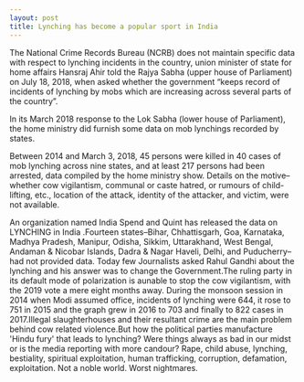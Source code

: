```yaml
---
layout: post
title: Lynching has become a popular sport in India
---
```

The National Crime Records Bureau (NCRB) does not maintain specific data with respect to lynching incidents in the country, union minister of state for home affairs Hansraj Ahir told the Rajya Sabha (upper house of Parliament) on July 18, 2018, when asked whether the government “keeps record of incidents of lynching by mobs which are increasing across several parts of the country”. 
 
In its March 2018 response to the Lok Sabha (lower house of Parliament), the home ministry did furnish some data on mob lynchings recorded by states.
 

Between 2014 and March 3, 2018, 45 persons were killed in 40 cases of mob lynching across nine states, and at least 217 persons had been arrested, data compiled by the home ministry show. Details on the motive–whether cow vigilantism, communal or caste hatred, or rumours of child-lifting, etc., location of the attack, identity of the attacker, and victim, were not available.

 
An organization named India Spend and Quint has released the data on LYNCHING in India .Fourteen states–Bihar, Chhattisgarh, Goa, Karnataka, Madhya Pradesh, Manipur, Odisha, Sikkim, Uttarakhand, West Bengal, Andaman & Nicobar Islands, Dadra & Nagar Haveli, Delhi, and Puducherry–had not provided data. Today few Journalists asked Rahul Gandhi about the lynching and his answer was to change the Government.The ruling party in its default mode of polarization is aunable to stop the cow vigilantism, with the 2019 vote a mere eight months away.  During the monsoon session in 2014 when Modi assumed office, incidents of lynching were 644, it rose to 751 in 2015 and the graph grew in 2016 to 703 and finally to 822 cases in 2017.Illegal slaughterhouses and their resultant crime are the main problem behind cow related violence.But how the political parties manufacture 'Hindu fury' that leads to lynching? Were things always as bad in our midst or is the media reporting with more candour? Rape, child abuse, lynching, bestiality, spiritual exploitation, human trafficking, corruption, defamation, exploitation. Not a noble world. Worst nightmares.